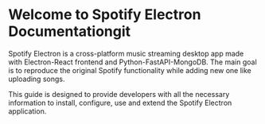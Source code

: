 # Welcome to Spotify Electron Documentationgit 

Spotify Electron is a cross-platform music streaming desktop app made with Electron-React frontend and Python-FastAPI-MongoDB. The main goal is to reproduce the original Spotify functionality while adding new one like uploading songs.

This guide is designed to provide developers with all the necessary information to install, configure, use and extend the Spotify Electron application.
